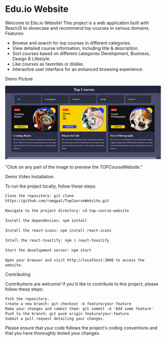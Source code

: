 # Edu.io Website

Welcome to Edu.io Website! This project is a web application built with ReactJS to showcase and recommend top courses in various domains.
Features:

   * Browse and search for top courses in different categories.
   * View detailed course information, including title & description.
   * Sort courses based on different categories Development, Business, Design & Lifestyle.
   * Like courses as favorites or dislike.
   * Interactive user interface for an enhanced browsing experience.

Demo Picture

![A screenshot of Edu.io website](./Edu.ioSS.png)

"Click on any part of the image to preview the TOPCourseWebsite."

Demo Video
Installation

To run the project locally, follow these steps:

    Clone the repository: git clone https://github.com/ramgpal/TopCourseWebsite.git
    
    Navigate to the project directory: cd top-course-website
    
    Install the dependencies: npm install
    
    Install the react-icons: npm install react-icons
    
    Intall the react-toastify: npm i react-toastify
    
    Start the development server: npm start
    
    Open your browser and visit http://localhost:3000 to access the website.

Contributing

Contributions are welcome! If you'd like to contribute to this project, please follow these steps:

    Fork the repository.
    Create a new branch: git checkout -b feature/your-feature
    Make your changes and commit them: git commit -m 'Add some feature'
    Push to the branch: git push origin feature/your-feature
    Submit a pull request detailing your changes.

Please ensure that your code follows the project's coding conventions and that you have thoroughly tested your changes.
